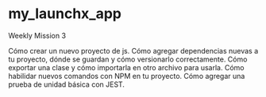 # my_launchx_app
Weekly Mission 3


Cómo crear un nuevo proyecto de js.
Cómo agregar dependencias nuevas a tu proyecto, dónde se guardan y cómo versionarlo correctamente.
Cómo exportar una clase y cómo importarla en otro archivo para usarla.
Cómo habilidar nuevos comandos con NPM en tu proyecto.
Cómo agregar una prueba de unidad básica con JEST.
